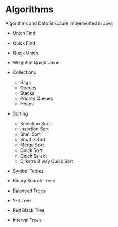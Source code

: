 # Algorithms
Algorithms and Data Structure implemented in  Java

- Union Find
 - Quick Find
 - Quick Union
 - Weighted Quick Union

- Collections
  - Bags
  - Queues
  - Stacks
  - Priority Queues
  - Heaps

- Sorting
  - Selection Sort
  - Insertion Sort
  - Shell Sort
  - Shuffle Sort
  - Merge Sort
  - Quick Sort
   - Quick Select
   - Djikstra 3 way Quick Sort

- Symbol Tables
 - Binary Search Trees
 - Balanced Trees
  - 2-3 Tree
  - Red Black Tree
 - Interval Trees

